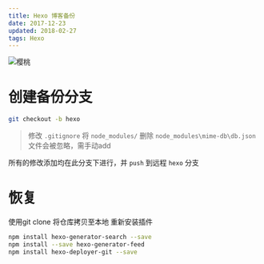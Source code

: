 ```yaml
---
title: Hexo 博客备份
date: 2017-12-23
updated: 2018-02-27
tags: Hexo
---
```


![樱桃](https://hbimg.b0.upaiyun.com/8948e873cfd4da55bbab8841c3629b56a0b829348c931-QC41uI "樱桃")

<!--more-->

# 创建备份分支

```bash
git checkout -b hexo
```

> 修改 `.gitignore` 将 `node_modules/` 删除
> `node_modules\mime-db\db.json` 文件会被忽略，需手动add

所有的修改添加均在此分支下进行，并 `push` 到远程 `hexo` 分支

# 恢复

使用git clone 将仓库拷贝至本地
重新安装插件

```bash
npm install hexo-generator-search --save
npm install --save hexo-generator-feed
npm install hexo-deployer-git --save
```
